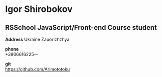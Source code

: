 # Igor Shirobokov

## RSSchool JavaScript/Front-end Course student

**Address**
Ukraine Zaporizhzhya

**phone**  
+3806616225--

**git**  
https://github.com/Arimototoku
